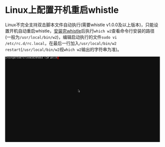 # Linux上配置开机重启whistle

Linux不完全支持双击脚本文件自动执行(需要whistle v1.0.0及以上版本)，只能设置开机自动重启whistle，[安装完whistle](https://whistle.gitbooks.io/help/content/install.html)后执行`which w2`查看命令行安装的路径(一般为`/usr/local/bin/w2`)，编辑启动执行的文件`sudo vi /etc/rc.d/rc.local`，在最后一行加入`/usr/local/bin/w2 restart`(`/usr/local/bin/w2`视`which w2`输出的字符串为准)。

![Configure Linux boot automatically restart whistle](whistle.gif)
